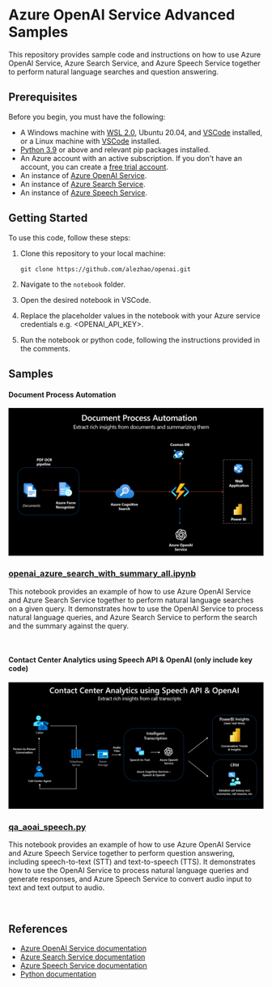# Azure OpenAI Service Advanced Samples

This repository provides sample code and instructions on how to use Azure OpenAI Service, Azure Search Service, and Azure Speech Service together to perform natural language searches and question answering.

## Prerequisites

Before you begin, you must have the following:

- A Windows machine with [WSL 2.0](https://learn.microsoft.com/en-us/windows/wsl/install), Ubuntu 20.04, and [VSCode](https://code.visualstudio.com/) installed, or a Linux machine with [VSCode](https://code.visualstudio.com/) installed.
- [Python 3.9](https://www.python.org/downloads/release/python-390/) or above and relevant pip packages installed.
- An Azure account with an active subscription. If you don't have an account, you can create a [free trial account](https://azure.microsoft.com/en-us/free/).
- An instance of [Azure OpenAI Service](https://azure.microsoft.com/en-us/services/cognitive-services/openai/).
- An instance of [Azure Search Service](https://azure.microsoft.com/en-us/services/search/).
- An instance of [Azure Speech Service](https://azure.microsoft.com/en-us/services/cognitive-services/speech-services/).

## Getting Started

To use this code, follow these steps:

1. Clone this repository to your local machine:

   ```
   git clone https://github.com/alezhao/openai.git
   ```

2. Navigate to the `notebook` folder.

3. Open the desired notebook in VSCode.

4. Replace the placeholder values in the notebook with your Azure service credentials e.g. <OPENAI_API_KEY>.

5. Run the notebook or python code, following the instructions provided in the comments.

## Samples

#### **Document Process Automation**

![](images/dpa.jpg)

### [openai_azure_search_with_summary_all.ipynb](https://github.com/alezhao/openai/blob/main/notebook/openai_azure_search_with_summary_all.ipynb)

This notebook provides an example of how to use Azure OpenAI Service and Azure Search Service together to perform natural language searches on a given query. It demonstrates how to use the OpenAI Service to process natural language queries, and Azure Search Service to perform the search and the summary against the query.

<br>

#### **Contact Center Analytics using Speech API & OpenAI (only include key code)** 

![](images/speech_openai.jpg)

### [qa_aoai_speech.py](https://github.com/alezhao/openai/blob/main/python/qa_aoai_speech.py)

This notebook provides an example of how to use Azure OpenAI Service and Azure Speech Service together to perform question answering, including speech-to-text (STT) and text-to-speech (TTS). It demonstrates how to use the OpenAI Service to process natural language queries and generate responses, and Azure Speech Service to convert audio input to text and text output to audio.

<br>

## References

- [Azure OpenAI Service documentation](https://docs.microsoft.com/en-us/azure/cognitive-services/openai-index)
- [Azure Search Service documentation](https://docs.microsoft.com/en-us/azure/search/)
- [Azure Speech Service documentation](https://docs.microsoft.com/en-us/azure/cognitive-services/speech-service/index)
- [Python documentation](https://docs.python.org/3/)